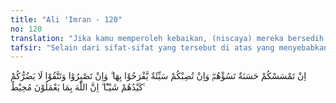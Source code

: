 ```yaml
---
title: "Ali 'Imran - 120"
no: 120
translation: "Jika kamu memperoleh kebaikan, (niscaya) mereka bersedih hati, tetapi jika kamu tertimpa bencana, mereka bergembira karenanya. Jika kamu bersabar dan bertakwa, tipu daya mereka tidak akan menyusahkan kamu sedikit pun. Sungguh, Allah Maha Meliputi segala apa yang mereka kerjakan."
tafsir: "Selain dari sifat-sifat yang tersebut di atas yang menyebabkan timbulnya larangan bagi kaum Muslimin mengambil mereka sebagai teman setia, dalam ayat ini disebutkan kembali sikap yang menggambarkan bagaimana jahatnya hati orang-orang kafir dan hebatnya sifat dengki yang bersemi dalam dada mereka. Allah berfirman:\n\nJika kamu memperoleh kebaikan, (niscaya) mereka bersedih hati, tetapi jika kamu tertimpa bencana, mereka bergembira karenanya. (Ali 'Imran/3:120).\n\nQatadah berkata dalam menjelaskan firman Allah ini sebagaimana diriwayatkan oleh Ibnu Jarir, \"Apabila orang-orang kafir itu melihat persatuan yang kukuh di kalangan kaum Muslimin dan mereka memperoleh kemenangan atas musuh-musuh Islam, mereka merasa dengki dan marah. Tetapi bila terdapat perpecahan dan perselisihan di kalangan Muslimin dan mereka mendapat kelemahan dalam suatu pertempuran, mereka merasa senang dan bahagia. Memang sudah menjadi sunatullah, baik pada masa dahulu sampai masa sekarang maupun pada masa yang akan datang sampai hari kiamat, bila timbul di kalangan orang kafir seorang cendekiawan sebagai penantang agama Islam, Allah tetap akan membukakan kebohongannya, melumpuhkan hujahnya dan memperlihatkan cela dan aibnya.\"\n\nKarena itu Allah memerintahkan kepada umat Islam dalam menghadapi kelicikan dan niat jahat kaum kafir itu agar selalu bersifat sabar dan takwa serta tawakal kepada-Nya. Dengan demikian kelicikan mereka itu tidak akan membahayakan sedikitpun. Allah Maha Mengetahui segala tindak tanduk mereka."
---
```


اِنْ تَمْسَسْكُمْ حَسَنَةٌ تَسُؤْهُمْۖ وَاِنْ تُصِبْكُمْ سَيِّئَةٌ يَّفْرَحُوْا بِهَا ۗ وَاِنْ تَصْبِرُوْا وَتَتَّقُوْا لَا يَضُرُّكُمْ كَيْدُهُمْ شَيْـًٔا ۗ اِنَّ اللّٰهَ بِمَا يَعْمَلُوْنَ مُحِيْطٌ ࣖ
